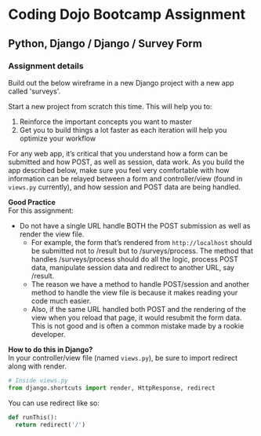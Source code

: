 # Coding Dojo Bootcamp Assignment  
## Python, Django / Django / Survey Form

### Assignment details  
Build out the below wireframe in a new Django project with a new app called 'surveys'.  

Start a new project from scratch this time. This will help you to:  

1. Reinforce the important concepts you want to master
2. Get you to build things a lot faster as each iteration will help you optimize your workflow

For any web app, it’s critical that you understand how a form can be submitted and how POST, as well as session, data work. As you build the app described below, make sure you feel very comfortable with how information can be relayed between a form and controller/view (found in `views.py` currently), and how session and POST data are being handled.  

**Good Practice**  
For this assignment:  
* Do not have a single URL handle BOTH the POST submission as well as render the view file.
    * For example, the form that’s rendered from `http://localhost` should be submitted not to /result but to /surveys/process. The method that handles /surveys/process should do all the logic, process POST data, manipulate session data and redirect to another URL, say /result.
    * The reason we have a method to handle POST/session and another method to handle the view file is because it makes reading your code much easier.
    * Also, if the same URL handled both POST and the rendering of the view when you reload that page, it would resubmit the form data. This is not good and is often a common mistake made by a rookie developer. 

**How to do this in Django?**  
In your controller/view file (named `views.py`), be sure to import redirect along with render.  

```python
# Inside views.py
from django.shortcuts import render, HttpResponse, redirect
```

You can use redirect like so:  

```python
def runThis():
  return redirect('/')
```
